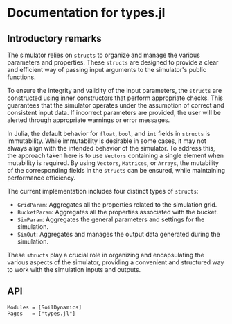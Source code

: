 # Documentation for types.jl

## Introductory remarks
The simulator relies on `structs` to organize and manage the various parameters and properties.
These `structs` are designed to provide a clear and efficient way of passing input arguments to the simulator's public functions.

To ensure the integrity and validity of the input parameters, the `structs` are constructed using inner constructors that perform appropriate checks.
This guarantees that the simulator operates under the assumption of correct and consistent input data.
If incorrect parameters are provided, the user will be alerted through appropriate warnings or error messages.

In Julia, the default behavior for `float`, `bool`, and `int` fields in `structs` is immutability.
While immutability is desirable in some cases, it may not always align with the intended behavior of the simulator.
To address this, the approach taken here is to use `Vectors` containing a single element when mutability is required.
By using `Vectors`, `Matrices`, or `Arrays`, the mutability of the corresponding fields in the `structs` can be ensured, while maintaining performance efficiency.

The current implementation includes four distinct types of `structs`:
- `GridParam`: Aggregates all the properties related to the simulation grid.
- `BucketParam`: Aggregates all the properties associated with the bucket.
- `SimParam`: Aggregates the general parameters and settings for the simulation.
- `SimOut`: Aggregates and manages the output data generated during the simulation.

These `structs` play a crucial role in organizing and encapsulating the various aspects of the simulator, providing a convenient and structured way to work with the simulation inputs and outputs.

## API
```@autodocs
Modules = [SoilDynamics]
Pages   = ["types.jl"]
```
